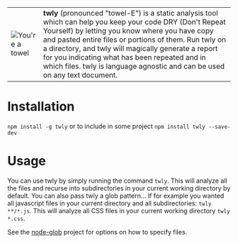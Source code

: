 <table>
<tr>
<td>
<img  src="https://github.com/rdgd/twly/raw/master/assets/towel.png" alt="You're a towel" />
</td>
<td>
<b>twly</b> (pronounced "towel-E") is a static analysis tool which can help you keep your code DRY (Don't Repeat Yourself) by letting you know where you have copy and pasted entire files or portions of them. Run twly on a directory, and twly will magically generate a report for you indicating what has been repeated and in which files. twly is language agnostic and can be used on any text document.
</td>
</tr>
</table>

# Installation

`npm install -g twly` or to include in some project `npm install twly --save-dev`

# Usage

You can use twly by simply running the command `twly`. This will analyze all the files and recurse into subdirectories in your current working directory by default. You can also pass twly a glob pattern... If for example you wanted all javascript files in your current directory and all subdirectories: `twly **/*.js`. This will analyze all CSS files in your current working directory `twly *.css`.

See the [node-glob](https://github.com/isaacs/node-glob) project for options on how to specify files.

